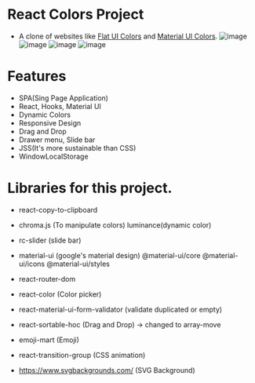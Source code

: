 # React Colors Project

- A clone of websites like [Flat UI Colors](https://flatuicolors.com/) and [Material UI Colors](http://materialuicolors.co/?utm_source=launchers). 
![image](https://i.imgur.com/9x1F9At.png)
![image](https://i.imgur.com/GM0etHA.png)
![image](https://i.imgur.com/QB2zRzf.png)
![image](https://i.imgur.com/aFowgNg.png)

# Features
- SPA(Sing Page Application)
- React, Hooks, Material UI
- Dynamic Colors
- Responsive Design
- Drag and Drop
- Drawer menu, Slide bar
- JSS(It's more sustainable than CSS)
- WindowLocalStorage

# Libraries for this project.
- react-copy-to-clipboard
- chroma.js (To manipulate colors)
  luminance(dynamic color)
- rc-slider (slide bar)
- material-ui (google's material design)
  @material-ui/core @material-ui/icons @material-ui/styles
- react-router-dom
- react-color (Color picker)
- react-material-ui-form-validator (validate duplicated or empty)
- react-sortable-hoc (Drag and Drop)
  -> changed to array-move
- emoji-mart (Emoji)
- react-transition-group (CSS animation)

- https://www.svgbackgrounds.com/ (SVG Background)